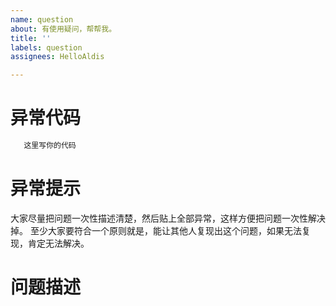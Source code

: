 ```yaml
---
name: question
about: 有使用疑问，帮帮我。
title: ''
labels: question
assignees: HelloAldis

---
```


# 异常代码
```java
   这里写你的代码
```
# 异常提示
大家尽量把问题一次性描述清楚，然后贴上全部异常，这样方便把问题一次性解决掉。
至少大家要符合一个原则就是，能让其他人复现出这个问题，如果无法复现，肯定无法解决。
# 问题描述
